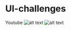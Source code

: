 # UI-challenges
Youtube
![alt text](https://github.com/hossamibrahim2020/UI-challenges/blob/master/images/0.jpg)
![alt text](https://github.com/hossamibrahim2020/UI-challenges/blob/master/images/1.jpg)
